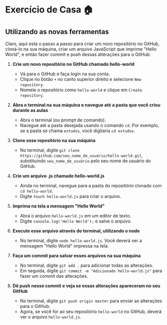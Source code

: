 # Exercício de Casa :house:
## Utilizando as novas ferramentas
Claro, aqui está o passo a passo para criar um novo repositório no GitHub, cloná-lo na sua máquina, criar um arquivo JavaScript que imprime "Hello World", e então fazer commit e push dessas alterações para o GitHub:

1. **Crie um novo repositório no GitHub chamado hello-world**
    - Vá para o GitHub e faça login na sua conta.
    - Clique no botão `+` no canto superior direito e selecione `New repository`.
    - Nomeie o repositório como `hello-world` e clique em `Create repository`.

2. **Abra o terminal na sua máquina e navegue até a pasta que você criou durante as aulas**
    - Abra o terminal (ou prompt de comando).
    - Navegue até a pasta desejada usando o comando `cd`. Por exemplo, se a pasta se chama `estudos`, você digitaria `cd estudos`.

3. **Clone esse repositório na sua máquina**
    - No terminal, digite `git clone https://github.com/seu_nome_de_usuário/hello-world.git`, substituindo `seu_nome_de_usuário` pelo seu nome de usuário do GitHub.

4. **Crie um arquivo .js chamado hello-world.js**
    - Ainda no terminal, navegue para a pasta do repositório clonado com `cd hello-world`.
    - Digite `touch hello-world.js` para criar o arquivo.

5. **Imprima na tela a mensagem "Hello World"**
    - Abra o arquivo `hello-world.js` em um editor de texto.
    - Digite `console.log('Hello World');` e salve o arquivo.

6. **Execute esse arquivo através do terminal, utilizando o node**
    - No terminal, digite `node hello-world.js`. Você deverá ver a mensagem "Hello World" impressa na tela.

7. **Faça um commit para salvar esses arquivos na sua máquina**
    - No terminal, digite `git add .` para adicionar todas as alterações.
    - Em seguida, digite `git commit -m "Adicionado hello-world.js"` para fazer um commit das alterações.

8. **Dê push nesse commit e veja se essas alterações apareceram no seu GitHub**
    - No terminal, digite `git push origin master` para enviar as alterações para o GitHub.
    - Agora, se você for ao seu repositório `hello-world` no GitHub, deverá ver o arquivo `hello-world.js`.

